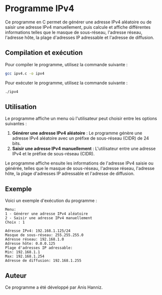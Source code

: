 # Programme IPv4

Ce programme en C permet de générer une adresse IPv4 aléatoire ou de saisir une adresse IPv4 manuellement, puis calcule et affiche différentes informations telles que le masque de sous-réseau, l'adresse réseau, l'adresse hôte, la plage d'adresses IP adressable et l'adresse de diffusion.

## Compilation et exécution

Pour compiler le programme, utilisez la commande suivante :

```bash
gcc ipv4.c -o ipv4
```

Pour exécuter le programme, utilisez la commande suivante :

```bash
./ipv4
```

## Utilisation

Le programme affiche un menu où l'utilisateur peut choisir entre les options suivantes :

1. **Générer une adresse IPv4 aléatoire** : Le programme génère une adresse IPv4 aléatoire avec un préfixe de sous-réseau (CIDR) de 24 bits.
2. **Saisir une adresse IPv4 manuellement** : L'utilisateur entre une adresse IPv4 et le préfixe de sous-réseau (CIDR).

Le programme affiche ensuite les informations de l'adresse IPv4 saisie ou générée, telles que le masque de sous-réseau, l'adresse réseau, l'adresse hôte, la plage d'adresses IP adressable et l'adresse de diffusion.

## Exemple

Voici un exemple d'exécution du programme :

```
Menu:
1 - Générer une adresse IPv4 aléatoire
2 - Saisir une adresse IPv4 manuellement
Choix : 1

Adresse IPv4: 192.168.1.125/24
Masque de sous-réseau: 255.255.255.0
Adresse réseau: 192.168.1.0
Adresse hôte: 0.0.0.125
Plage d'adresses IP adressable:
Min: 192.168.1.1
Max: 192.168.1.254
Adresse de diffusion: 192.168.1.255
```

## Auteur

Ce programme a été développé par Anis Hanniz.
